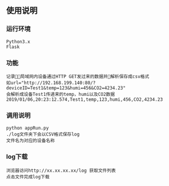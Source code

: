 ## 使用说明

### 运行环境
```
Python3.x
Flask
```
### 功能
```
记录局域网内设备通过HTTP GET发过来的数据并解析保存成csv格式
如url="http://192.168.199.140:80/?deviceID=Test1&temp=123&humi=456&CO2=4234.23"
会解析成设备Test1传递来的temp，humi以及CO2数据
2019/01/06,20:23:12.574,Test1,temp,123,humi,456,CO2,4234.23
```

### 调用说明
```
python appRun.py
./log文件夹下会以CSV格式保存log
文件名为对应的设备名称
```

### log下载
```
浏览器访问http://xx.xx.xx.xx/log 获取文件列表 
点击文件完成log下载

```